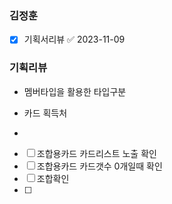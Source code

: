 
### 김정훈


- [x] 기획서리뷰 ✅ 2023-11-09


### 기획리뷰

- 멤버타입을 활용한 타입구분 

- 카드 획득처 

- 

- [ ] 조합용카드 카드리스트 노출 확인
- [ ] 조합용카드 카드갯수 0개일때 확인
- [ ] 조합확인
- [ ] 